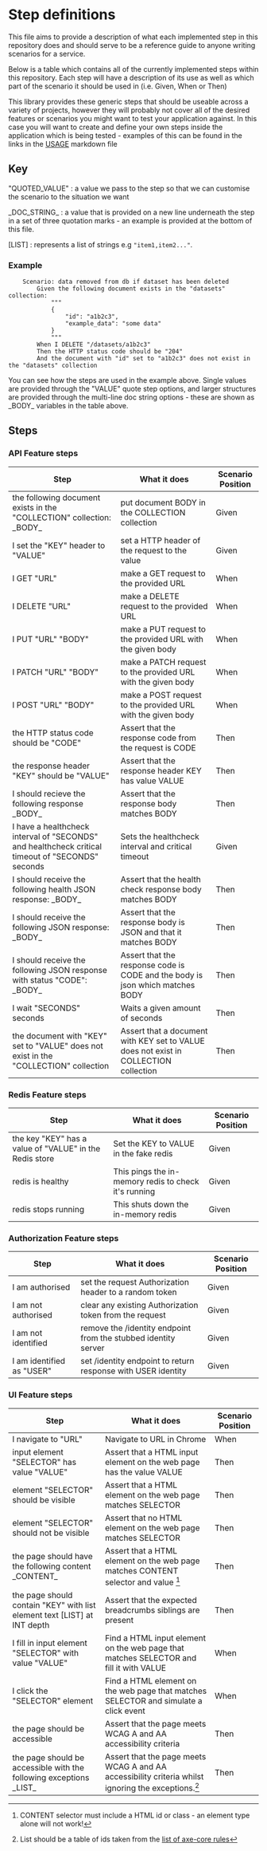 # Step definitions

This file aims to provide a description of what each implemented step in this repository does and should serve to be a reference guide to anyone writing scenarios for a service.

Below is a table which contains all of the currently implemented steps within this repository. Each step will have a description of its use as well as which part of the scenario it should be used in (i.e. Given, When or Then)

This library provides these generic steps that should be useable across a variety of projects, however they will probably not cover all of the desired features or scenarios you might want to test your application against. In this case you will want to create and define your own steps inside the application which is being tested - examples of this can be found in the links in the [USAGE](USAGE.md) markdown file

## Key

"QUOTED_VALUE" : a value we pass to the step so that we can customise the scenario to the situation we want

\_DOC_STRING\_ : a value that is provided on a new line underneath the step in a set of three quotation marks - an example is provided at the bottom of this file.

[LIST] : represents a list of strings e.g `"item1,item2..."`.

### Example

```gherkin
    Scenario: data removed from db if dataset has been deleted
        Given the following document exists in the "datasets" collection:
            """
            {
                "id": "a1b2c3",
                "example_data": "some data"
            }
            """
        When I DELETE "/datasets/a1b2c3"
        Then the HTTP status code should be "204"
        And the document with "id" set to "a1b2c3" does not exist in the "datasets" collection

```

You can see how the steps are used in the example above. Single values are provided through the "VALUE" quote step options, and larger structures are provided through the multi-line doc string options - these are shown as \_BODY\_ variables in the table above.

## Steps

### API Feature steps

| Step                                                                                             | What it does                                                                         | Scenario Position |
|--------------------------------------------------------------------------------------------------|--------------------------------------------------------------------------------------|-------------------|
| the following document exists in the "COLLECTION" collection: \_BODY\_                           | put document BODY in the COLLECTION collection                                       | Given             |
| I set the "KEY" header to "VALUE"                                                                | set a HTTP header of the request to the value                                        | Given             |
| I GET "URL"                                                                                      | make a GET request to the provided URL                                               | When              |
| I DELETE "URL"                                                                                   | make a DELETE request to the provided URL                                            | When              |
| I PUT "URL" "BODY"                                                                               | make a PUT request to the provided URL with the given body                           | When              |
| I PATCH "URL" "BODY"                                                                             | make a PATCH request to the provided URL with the given body                         | When              |
| I POST "URL" "BODY"                                                                              | make a POST request to the provided URL with the given body                          | When              |
| the HTTP status code should be "CODE"                                                            | Assert that the response code from the request is CODE                               | Then              |
| the response header "KEY" should be "VALUE"                                                      | Assert that the response header KEY has value VALUE                                  | Then              |
| I should recieve the following response \_BODY\_                                                 | Assert that the response body matches BODY                                           | Then              |
| I have a healthcheck interval of "SECONDS" and healthcheck critical timeout of "SECONDS" seconds | Sets the healthcheck interval and critical timeout                                   | Given             |
| I should receive the following health JSON response: \_BODY\_                                    | Assert that the health check response body matches BODY                              | Then              |
| I should receive the following JSON response: \_BODY\_                                           | Assert that the response body is JSON and that it matches BODY                       | Then              |
| I should receive the following JSON response with status "CODE": \_BODY\_                        | Assert that the response code is CODE and the body is json which matches BODY        | Then              |
| I wait "SECONDS" seconds                                                                         | Waits a given amount of seconds                                                      | Then              |
| the document with "KEY" set to "VALUE" does not exist in the "COLLECTION" collection             | Assert that a document with KEY set to VALUE does not exist in COLLECTION collection | Then              |

### Redis Feature steps

| Step                                                     | What it does                                         | Scenario Position   |
|----------------------------------------------------------|------------------------------------------------------|---------------------|
| the key "KEY" has a value of "VALUE" in the Redis store  | Set the KEY to VALUE in the fake redis               | Given               |
 | redis is healthy                                         | This pings the in-memory redis to check it's running | Given               |
 | redis stops running                                      | This shuts down the in-memory redis                  | Given               |

### Authorization Feature steps

| Step                      | What it does                                                   | Scenario Position |
|---------------------------|----------------------------------------------------------------|-------------------|
| I am authorised           | set the request Authorization header to a random token         | Given             |
| I am not authorised       | clear any existing Authorization token from the request        | Given             |
| I am not identified       | remove the /identity endpoint from the stubbed identity server | Given             |
| I am identified as "USER" | set /identity endpoint to return response with USER identity   | Given             |

### UI Feature steps

| Step                                                                     | What it does                                                                                        | Scenario Position |
|--------------------------------------------------------------------------|-----------------------------------------------------------------------------------------------------|-------------------|
| I navigate to "URL"                                                      | Navigate to URL in Chrome                                                                           | When              |
| input element "SELECTOR" has value "VALUE"                               | Assert that a HTML input element on the web page has the value VALUE                                | Then              |
| element "SELECTOR" should be visible                                     | Assert that a HTML element on the web page matches SELECTOR                                         | Then              |
| element "SELECTOR" should not be visible                                 | Assert that no HTML element on the web page matches SELECTOR                                        | Then              |
| the page should have the following content \_CONTENT\_                   | Assert that a HTML element on the web page matches CONTENT selector and value [^1]                  | Then              |
| the page should contain "KEY" with list element text [LIST] at INT depth | Assert that the expected breadcrumbs siblings are present                                           | Then              |
| I fill in input element "SELECTOR" with value "VALUE"                    | Find a HTML input element on the web page that matches SELECTOR and fill it with VALUE              | When              |
| I click the "SELECTOR" element                                           | Find a HTML element on the web page that matches SELECTOR and simulate a click event                | When              |
| the page should be accessible                                            | Assert that the page meets WCAG A and AA accessibility criteria                                     | Then              |
| the page should be accessible with the following exceptions \_LIST\_     | Assert that the page meets WCAG A and AA accessibility criteria whilst ignoring the exceptions.[^2] | Then              |

[^1]: CONTENT selector must include a HTML id or class - an element type alone will not work!
[^2]: List should be a table of ids taken from the [list of axe-core rules](https://github.com/dequelabs/axe-core/blob/develop/doc/rule-descriptions.md)
